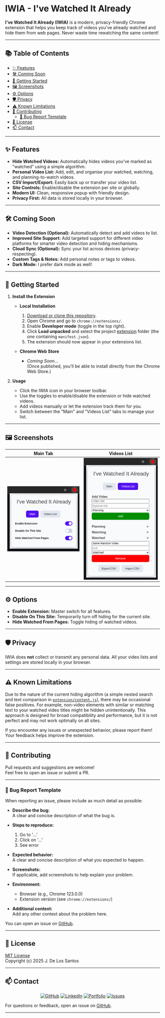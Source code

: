 # IWIA - I've Watched It Already

<!-- ![IWIA Extension Icon](icon.png) -->

**I've Watched It Already (IWIA)** is a modern, privacy-friendly Chrome extension that helps you keep track of videos you've already watched and hide them from web pages. Never waste time rewatching the same content!

---

## 📚 Table of Contents

- [✨ Features](#-features)
- [🛠️ Coming Soon](#-coming-soon)
- [🚀 Getting Started](#-getting-started)
- [🖼️ Screenshots](#-screenshots)
- [⚙️ Options](#-options)
- [🛡️ Privacy](#-privacy)
- [⚠️ Known Limitations](#-known-limitations)
- [🤝 Contributing](#-contributing)
    - [🐞 Bug Report Template](#-bug-report-template)
- [📝 License](#-license)
- [📫 Contact](#-contact)

---

## ✨ Features

- **Hide Watched Videos:** Automatically hides videos you've marked as "watched" using a simple algorithm.
- **Personal Video List:** Add, edit, and organise your watched, watching, and planning-to-watch videos.
- **CSV Import/Export:** Easily back up or transfer your video list.
- **Site Controls:** Enable/disable the extension per site or globally.
- **Modern UI:** Clean, responsive popup with friendly design.
- **Privacy First:** All data is stored locally in your browser.

---

## 🛠️ Coming Soon

- **Video Detection (Optional):** Automatically detect and add videos to list.
- **Improved Site Support:** Add targeted support for different video platforms for smarter video detection and hiding mechanisms.
- **Cloud Sync (Optional):** Sync your list across devices (privacy-respecting).
- **Custom Tags & Notes:** Add personal notes or tags to videos.
- **Dark Mode:** I prefer dark mode as well!

---

## 🚀 Getting Started

1. **Install the Extension**

    - **Local Installation**
        1. [Download or clone this repository](https://github.com/jose-dls/iwia).
        2. Open Chrome and go to `chrome://extensions/`.
        3. Enable **Developer mode** (toggle in the top right).
        4. Click **Load unpacked** and select the project [extension](extension) folder (the one containing `manifest.json`).
        5. The extension should now appear in your extensions list.

    - **Chrome Web Store**
        - *Coming Soon...*  
          (Once published, you’ll be able to install directly from the Chrome Web Store.)

2. **Usage**
   - Click the IWIA icon in your browser toolbar.
   - Use the toggles to enable/disable the extension or hide watched videos.
   - Add videos manually or let the extension track them for you.
   - Switch between the "Main" and "Videos List" tabs to manage your list.

---

## 🖼️ Screenshots

| Main Tab | Videos List |
|----------|-------------|
| ![Main Tab](screenshots/main.png) | ![Videos List](screenshots/videos.png) |

---

## ⚙️ Options

- **Enable Extension:** Master switch for all features.
- **Disable On This Site:** Temporarily turn off hiding for the current site.
- **Hide Watched From Pages:** Toggle hiding of watched videos.

---

## 🛡️ Privacy

IWIA does **not** collect or transmit any personal data. All your video lists and settings are stored locally in your browser.

---

## ⚠️ Known Limitations

Due to the nature of the current hiding algorithm (a simple nested search and text comparison in [`extension/content.js`](extension/content.js)), there may be occasional false positives. For example, non-video elements with similar or matching text to your watched video titles might be hidden unintentionally. This approach is designed for broad compatibility and performance, but it is not perfect and may not work optimally on all sites.

If you encounter any issues or unexpected behavior, please report them! Your feedback helps improve the extension.

---

## 🤝 Contributing

Pull requests and suggestions are welcome!  
Feel free to open an issue or submit a PR.

---

### 🐞 Bug Report Template

When reporting an issue, please include as much detail as possible:

- **Describe the bug:**  
  A clear and concise description of what the bug is.

- **Steps to reproduce:**  
  1. Go to '...'
  2. Click on '...'
  3. See error

- **Expected behavior:**  
  A clear and concise description of what you expected to happen.

- **Screenshots:**  
  If applicable, add screenshots to help explain your problem.

- **Environment:**  
  - Browser (e.g., Chrome 123.0.0)
  - Extension version (see `chrome://extensions/`)

- **Additional context:**  
  Add any other context about the problem here.

You can open an issue on [GitHub](https://github.com/jose-dls/iwia/issues).

---

## 📝 License

[MIT License](LICENSE)  
Copyright (c) 2025 J. De Los Santos

---

## 📫 Contact

<div align="center">

[![GitHub](https://img.shields.io/badge/GitHub-@jose--dls-181717?style=for-the-badge&logo=github)](https://github.com/jose-dls/)
[![LinkedIn](https://img.shields.io/badge/LinkedIn-@josedls-blue?style=for-the-badge&logo=linkedin)](https://www.linkedin.com/in/jose-dls/)
[![Portfolio](https://img.shields.io/badge/Portfolio-Visit-0e7490?style=for-the-badge&logo=internet-explorer&logoColor=white)](https://www.josedls.dev/)
[![Issues](https://img.shields.io/github/issues/jose-dls/iwia?style=for-the-badge&logo=github)](https://github.com/jose-dls/iwia/issues)

</div>

For questions or feedback, open an issue on [GitHub](https://github.com/jose-dls/iwia/issues).

---